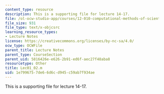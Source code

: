 ```yaml
---
content_type: resource
description: This is a supporting file for lecture 14-17.
file: /ol-ocw-studio-app/courses/12-010-computational-methods-of-scientific-programming-fall-2011/1e7996757de66d6cd945c59ab7f934ae_Lec01_02.m
file_size: 931
file_type: text/x-objcsrc
learning_resource_types:
- Lecture Notes
license: https://creativecommons.org/licenses/by-nc-sa/4.0/
ocw_type: OCWFile
parent_title: Lecture Notes
parent_type: CourseSection
parent_uid: 5816426e-e626-2b91-ed6f-aec27f48aba8
resourcetype: Other
title: Lec01_02.m
uid: 1e799675-7de6-6d6c-d945-c59ab7f934ae
---
```

This is a supporting file for lecture 14-17.